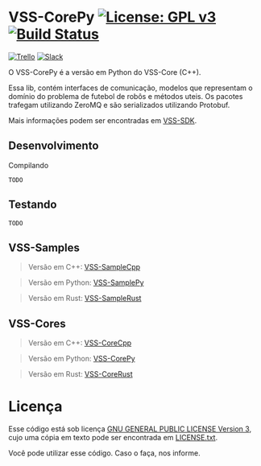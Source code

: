 # VSS-CorePy [![License: GPL v3](https://img.shields.io/badge/License-GPL%20v3-blue.svg)][gpl3][![Build Status](https://api.travis-ci.com/VSS-SDK/VSS-CorePy.svg?branch=master)][travis]

[![Trello](https://img.shields.io/badge/Trello-SDK-blue.svg)][vss-sdk-trello]
[![Slack](https://img.shields.io/badge/Slack-Channel-551a8b.svg)][slack]

O VSS-CorePy é a versão em Python do VSS-Core (C++).

Essa lib, contém interfaces de comunicação, modelos que representam o domínio do problema de
futebol de robôs e métodos uteis. Os pacotes trafegam utilizando ZeroMQ e são serializados
utilizando Protobuf.

Mais informações podem ser encontradas em [VSS-SDK][vss-sdk].

## Desenvolvimento
Compilando
```
TODO
```

## Testando
```
TODO
```

## VSS-Samples
> Versão em C++: [VSS-SampleCpp][samplecpp]

> Versão em Python: [VSS-SamplePy][samplepy]

> Versão em Rust: [VSS-SampleRust][samplerust]

## VSS-Cores
> Versão em C++: [VSS-CoreCpp][corecpp]

>Versão em Python: [VSS-CorePy][corepy]

> Versão em Rust: [VSS-CoreRust][corerust]

# Licença

Esse código está sob licença [GNU GENERAL PUBLIC LICENSE Version 3][gpl3], cujo uma cópia em texto pode ser encontrada em [LICENSE.txt](LICENSE.txt).

Você pode utilizar esse código. Caso o faça, nos informe.

[gpl3]: http://www.gnu.org/licenses/gpl-3.0/
[vss-sdk]: https://vss-sdk.github.io
[samplecpp]: https://github.com/VSS-SDK/VSS-SampleCpp
[samplepy]: https://github.com/VSS-SDK/VSS-SamplePy
[samplerust]: https://github.com/VSS-SDK/VSS-SampleRust
[corecpp]: https://github.com/VSS-SDK/VSS-Core
[corepy]: https://github.com/VSS-SDK/VSS-CorePy
[corerust]: https://github.com/VSS-SDK/VSS-CoreRust
[travis]: https://travis-ci.com/VSS-SDK/VSS-CorePy
[vss-sdk-trello]: https://trello.com/b/b4dVV6ug/vss-sdk
[slack]: https://vss-sdk.slack.com
[wiki]: https://github.com/SIRLab/VSS-Core/wiki
